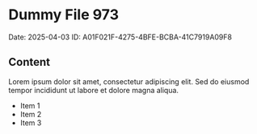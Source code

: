 # Dummy File 973

Date: 2025-04-03
ID: A01F021F-4275-4BFE-BCBA-41C7919A09F8

## Content

Lorem ipsum dolor sit amet, consectetur adipiscing elit.
Sed do eiusmod tempor incididunt ut labore et dolore magna aliqua.

* Item 1
* Item 2
* Item 3
